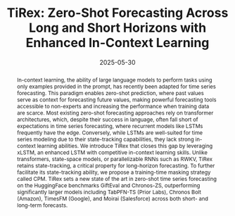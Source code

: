 ---
title: "TiRex: Zero-Shot Forecasting Across Long and Short Horizons with Enhanced In-Context Learning"
date: 2025-05-30
publishDate:  2025-05-30
authors: ["Andreas Auer, Patrick Podest, Daniel Klotz, Sebastian Böck, Günter Klambauer, Sepp Hochreiter"]
publication_types: ["2"]
abstract: "In-context learning, the ability of large language models to perform tasks using only examples provided in the prompt, has recently been adapted for time series forecasting. This paradigm enables zero-shot prediction, where past values serve as context for forecasting future values, making powerful forecasting tools accessible to non-experts and increasing the performance when training data are scarce. Most existing zero-shot forecasting approaches rely on transformer architectures, which, despite their success in language, often fall short of expectations in time series forecasting, where recurrent models like LSTMs frequently have the edge. Conversely, while LSTMs are well-suited for time series modeling due to their state-tracking capabilities, they lack strong in-context learning abilities. We introduce TiRex that closes this gap by leveraging xLSTM, an enhanced LSTM with competitive in-context learning skills. Unlike transformers, state-space models, or parallelizable RNNs such as RWKV, TiRex retains state-tracking, a critical property for long-horizon forecasting. To further facilitate its state-tracking ability, we propose a training-time masking strategy called CPM. TiRex sets a new state of the art in zero-shot time series forecasting on the HuggingFace benchmarks GiftEval and Chronos-ZS, outperforming significantly larger models including TabPFN-TS (Prior Labs), Chronos Bolt (Amazon), TimesFM (Google), and Moirai (Salesforce) across both short- and long-term forecasts."
featured: true
publication: "Under Review"
links:
  - icon_pack: ai
    icon: arxiv
    name: Paper
    url: 'https://arxiv.org/abs/2505.23719'
  - icon_pack: fab
    icon: github
    name: Code
    url: 'https://github.com/NX-AI/tirex'
  - icon_pack: fab
    icon: square-binary
    name: Model (HuggingFace)
    url: 'https://huggingface.co/NX-AI/TiRex'
---